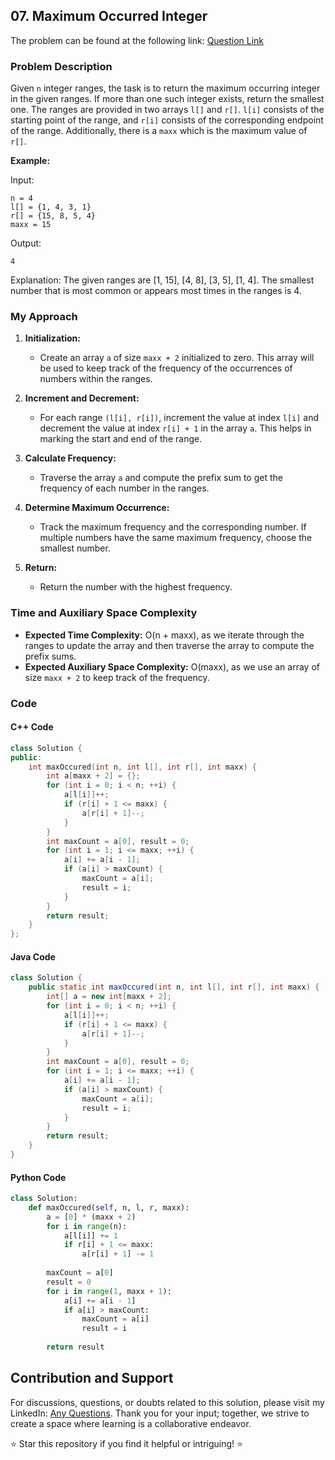 ## 07. Maximum Occurred Integer

The problem can be found at the following link: [Question Link](https://www.geeksforgeeks.org/problems/maximum-occured-integer4602/1)

### Problem Description

Given `n` integer ranges, the task is to return the maximum occurring integer in the given ranges. If more than one such integer exists, return the smallest one. The ranges are provided in two arrays `l[]` and `r[]`. `l[i]` consists of the starting point of the range, and `r[i]` consists of the corresponding endpoint of the range. Additionally, there is a `maxx` which is the maximum value of `r[]`.

**Example:**

Input:
```
n = 4
l[] = {1, 4, 3, 1}
r[] = {15, 8, 5, 4}
maxx = 15
```
Output:
```
4
```
Explanation:
The given ranges are [1, 15], [4, 8], [3, 5], [1, 4]. The smallest number that is most common or appears most times in the ranges is 4.

### My Approach

1. **Initialization:**
   - Create an array `a` of size `maxx + 2` initialized to zero. This array will be used to keep track of the frequency of the occurrences of numbers within the ranges.
  
2. **Increment and Decrement:**
   - For each range `(l[i], r[i])`, increment the value at index `l[i]` and decrement the value at index `r[i] + 1` in the array `a`. This helps in marking the start and end of the range.
   
3. **Calculate Frequency:**
   - Traverse the array `a` and compute the prefix sum to get the frequency of each number in the ranges.
   
4. **Determine Maximum Occurrence:**
   - Track the maximum frequency and the corresponding number. If multiple numbers have the same maximum frequency, choose the smallest number.

5. **Return:**
   - Return the number with the highest frequency.

### Time and Auxiliary Space Complexity

- **Expected Time Complexity:** O(n + maxx), as we iterate through the ranges to update the array and then traverse the array to compute the prefix sums.
- **Expected Auxiliary Space Complexity:** O(maxx), as we use an array of size `maxx + 2` to keep track of the frequency.

### Code

#### C++ Code

```cpp
class Solution {
public:
    int maxOccured(int n, int l[], int r[], int maxx) {
        int a[maxx + 2] = {};
        for (int i = 0; i < n; ++i) {
            a[l[i]]++;
            if (r[i] + 1 <= maxx) {
                a[r[i] + 1]--;
            }
        }
        int maxCount = a[0], result = 0;
        for (int i = 1; i <= maxx; ++i) {
            a[i] += a[i - 1]; 
            if (a[i] > maxCount) {
                maxCount = a[i];
                result = i;
            }
        }
        return result;
    }
};
```

#### Java Code

```java
class Solution {
    public static int maxOccured(int n, int l[], int r[], int maxx) {
        int[] a = new int[maxx + 2];
        for (int i = 0; i < n; ++i) {
            a[l[i]]++;
            if (r[i] + 1 <= maxx) {
                a[r[i] + 1]--;
            }
        }
        int maxCount = a[0], result = 0;
        for (int i = 1; i <= maxx; ++i) {
            a[i] += a[i - 1];
            if (a[i] > maxCount) {
                maxCount = a[i];
                result = i;
            }
        }
        return result;
    }
}
```

#### Python Code

```python
class Solution:
    def maxOccured(self, n, l, r, maxx):
        a = [0] * (maxx + 2)
        for i in range(n):
            a[l[i]] += 1
            if r[i] + 1 <= maxx:
                a[r[i] + 1] -= 1
        
        maxCount = a[0]
        result = 0
        for i in range(1, maxx + 1):
            a[i] += a[i - 1]
            if a[i] > maxCount:
                maxCount = a[i]
                result = i
        
        return result
```

## Contribution and Support

For discussions, questions, or doubts related to this solution, please visit my LinkedIn: [Any Questions](https://www.linkedin.com/in/het-patel-8b110525a/). Thank you for your input; together, we strive to create a space where learning is a collaborative endeavor.

⭐ Star this repository if you find it helpful or intriguing! ⭐
